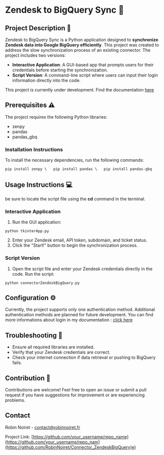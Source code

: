 # Zendesk to BigQuery Sync 🔄
## Project Description 📰
Zendesk to BigQuery Sync is a Python application designed to **synchronize Zendesk data into Google BigQuery efficiently**. This project was created to address the slow synchronization process of an existing connector. The project includes two versions:

- **Interactive Application**: A GUI-based app that prompts users for their credentials before starting the synchronization.
- **Script Version**: A command-line script where users can input their login information directly into the code. <br>

This project is currently under development. Find the documentation [here](https://github.com/RobinNoiret/Connector_ZendeskBigQuery/blob/986e59d9083749909d9630985a24e82ca984eaa9/Documentation/Doc_PyConnector.md)

## Prerequisites ⚠
The project requires the following Python libraries:

- zenpy
- pandas
- pandas_gbq

### Installation Instructions
To install the necessary dependencies, run the following commands:

` pip install zenpy \  
pip install pandas \  
pip install pandas-gbq `

## Usage Instructions 💻
be sure to locate the script file using the **cd** command in the terminal.

### Interactive Application
1. Run the GUI application:

` python tkinterApp.py `

2. Enter your Zendesk email, API token, subdomain, and ticket status.
3. Click the "Start!" button to begin the synchronization process.

### Script Version
1. Open the script file and enter your Zendesk credentials directly in the code.
Run the script:

` python connectorZendeskBigQuery.py `

## Configuration ⚙
Currently, the project supports only one authentication method. Additional authentication methods are planned for future development. You can find more informations about login in my documentation : [click here](https://github.com/RobinNoiret/Connector_ZendeskBigQuery/blob/b65cf388c7b168b72b62e8a96663527b1d780f78/Documentation/Doc_PyConnector.md)

## Troubleshooting 🔨
- Ensure all required libraries are installed.
- Verify that your Zendesk credentials are correct.
- Check your internet connection if data retrieval or pushing to BigQuery fails.

## Contribution 🤝
Contributions are welcome! Feel free to open an issue or submit a pull request if you have suggestions for improvement or are experiencing problems.

## Contact

Robin Noiret - contact@robinnoiret.fr

Project Link: [https://github.com/your_username/repo_name](https://github.com/your_username/repo_nam](https://github.com/RobinNoiret/Connector_ZendeskBigQuery)e)
